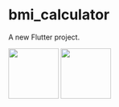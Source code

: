 # bmi_calculator

A new Flutter project.

<img src="https://user-images.githubusercontent.com/62503851/119572572-a03fc580-bdbb-11eb-9864-e28d014fa51e.png" width="100" >
<img src="https://user-images.githubusercontent.com/62503851/119572585-a46be300-bdbb-11eb-8221-36ca285ecad7.png" width="100">



